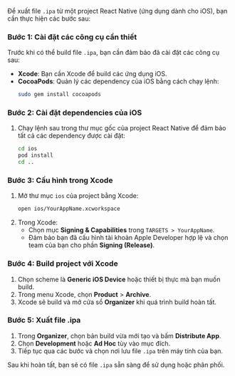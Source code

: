 Để xuất file `.ipa` từ một project React Native (ứng dụng dành cho iOS), bạn cần thực hiện các bước sau:

### Bước 1: Cài đặt các công cụ cần thiết
Trước khi có thể build file `.ipa`, bạn cần đảm bảo đã cài đặt các công cụ sau:
- **Xcode**: Bạn cần Xcode để build các ứng dụng iOS.
- **CocoaPods**: Quản lý các dependency của iOS bằng cách chạy lệnh:
  ```bash
  sudo gem install cocoapods
  ```

### Bước 2: Cài đặt dependencies của iOS
1. Chạy lệnh sau trong thư mục gốc của project React Native để đảm bảo tất cả các dependency được cài đặt:
   ```bash
   cd ios
   pod install
   cd ..
   ```

### Bước 3: Cấu hình trong Xcode
1. Mở thư mục `ios` của project bằng Xcode:
   ```bash
   open ios/YourAppName.xcworkspace
   ```
2. Trong Xcode:
   - Chọn mục **Signing & Capabilities** trong `TARGETS > YourAppName`.
   - Đảm bảo bạn đã cấu hình tài khoản Apple Developer hợp lệ và chọn team của bạn cho phần **Signing (Release)**.

### Bước 4: Build project với Xcode
1. Chọn scheme là **Generic iOS Device** hoặc thiết bị thực mà bạn muốn build.
2. Trong menu Xcode, chọn **Product** > **Archive**.
3. Xcode sẽ build và mở cửa sổ **Organizer** khi quá trình build hoàn tất.

### Bước 5: Xuất file .ipa
1. Trong **Organizer**, chọn bản build vừa mới tạo và bấm **Distribute App**.
2. Chọn **Development** hoặc **Ad Hoc** tùy vào mục đích.
3. Tiếp tục qua các bước và chọn nơi lưu file `.ipa` trên máy tính của bạn.

Sau khi hoàn tất, bạn sẽ có file `.ipa` sẵn sàng để sử dụng hoặc phân phối.
